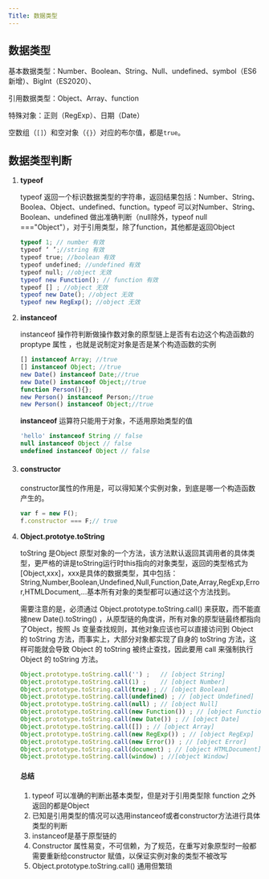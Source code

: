 ```yaml
---
Title: 数据类型
---
```


## 数据类型

基本数据类型：Number、Boolean、String、Null、undefined、symbol（ES6新增）、Biglnt（ES2020）、

引用数据类型：Object、Array、function

特殊对象：正则（RegExp）、日期（Date）

空数组（`[]`）和空对象（`{}`）对应的布尔值，都是`true`。

## 数据类型判断

1. **typeof**

   typeof 返回一个标识数据类型的字符串，返回结果包括：Number、String、Boolea、Object、undefined、function。typeof 可以对Number、String、Boolean、undefined 做出准确判断（null除外，typeof null ==="Object"），对于引用类型，除了function，其他都是返回Object

   ```javascript
   typeof 1; // number 有效
   typeof ‘ ’;//string 有效
   typeof true; //boolean 有效
   typeof undefined; //undefined 有效
   typeof null; //object 无效
   typeof new Function(); // function 有效
   typeof [] ; //object 无效
   typeof new Date(); //object 无效
   typeof new RegExp(); //object 无效
   ```

   

2. **instanceof** 

   instanceof 操作符判断做操作数对象的原型链上是否有右边这个构造函数的 proptype 属性 ，也就是说制定对象是否是某个构造函数的实例

   ```javascript
   [] instanceof Array; //true
   [] instanceof Object; //true
   new Date() instanceof Date;//true
   new Date() instanceof Object;//true
   function Person(){};
   new Person() instanceof Person;//true
   new Person() instanceof Object;//true
   ```

   **instanceof** 运算符只能用于对象，不适用原始类型的值

   ```javascript
   'hello' instanceof String // false
   null instanceof Object // false
   undefined instanceof Object // false
   ```

3. #### constructor

   constructor属性的作用是，可以得知某个实例对象，到底是哪一个构造函数产生的。

   ```js
   var f = new F();
   f.constructor === F;// true
   ```

4. **Object.prototye.toString**

   toString 是Object 原型对象的一个方法，该方法默认返回其调用者的具体类型，更严格的讲是toString运行时this指向的对象类型，返回的类型格式为[Object,xxx]，xxx是具体的数据类型，其中包括：String,Number,Boolean,Undefined,Null,Function,Date,Array,RegExp,Error,HTMLDocument,...基本所有对象的类型都可以通过这个方法找到。

   需要注意的是，必须通过 Object.prototype.toString.call()  来获取，而不能直接new Date().toString() ，从原型链的角度讲，所有对象的原型链最终都指向了Object，按照 Js 变量查找规则，其他对象应该也可以直接访问到 Object 的 toString 方法，而事实上，大部分对象都实现了自身的 toString 方法，这样可能就会导致 Object 的 toString 被终止查找，因此要用 call 来强制执行 Object 的 toString 方法。

   ```javascript
   Object.prototype.toString.call('') ;   // [object String]
   Object.prototype.toString.call(1) ;    // [object Number]
   Object.prototype.toString.call(true) ; // [object Boolean]
   Object.prototype.toString.call(undefined) ; // [object Undefined]
   Object.prototype.toString.call(null) ; // [object Null]
   Object.prototype.toString.call(new Function()) ; // [object Function]
   Object.prototype.toString.call(new Date()) ; // [object Date]
   Object.prototype.toString.call([]) ; // [object Array]
   Object.prototype.toString.call(new RegExp()) ; // [object RegExp]
   Object.prototype.toString.call(new Error()) ; // [object Error]
   Object.prototype.toString.call(document) ; // [object HTMLDocument]
   Object.prototype.toString.call(window) ; //[object Window]
   ```

   #### 总结

   1. typeof 可以准确的判断出基本类型，但是对于引用类型除 function 之外返回的都是Object
   2. 已知是引用类型的情况可以选用instanceof或者constructor方法进行具体类型的判断
   3. instanceof是基于原型链的
   4. Constructor 属性易变，不可信赖，为了规范，在重写对象原型时一般都需要重新给constructor 赋值，以保证实例对象的类型不被改写
   5. Object.prototype.toString.call() 通用但繁琐